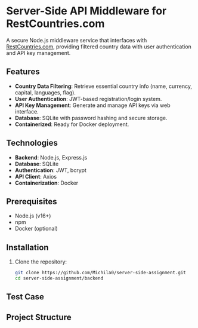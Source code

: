 # Server-Side API Middleware for RestCountries.com

A secure Node.js middleware service that interfaces with [RestCountries.com](https://restcountries.com), providing filtered country data with user authentication and API key management.

## Features

- **Country Data Filtering**: Retrieve essential country info (name, currency, capital, languages, flag).
- **User Authentication**: JWT-based registration/login system.
- **API Key Management**: Generate and manage API keys via web interface.
- **Database**: SQLite with password hashing and secure storage.
- **Containerized**: Ready for Docker deployment.

## Technologies

- **Backend**: Node.js, Express.js
- **Database**: SQLite
- **Authentication**: JWT, bcrypt
- **API Client**: Axios
- **Containerization**: Docker

## Prerequisites

- Node.js (v16+)
- npm
- Docker (optional)

## Installation

1. Clone the repository:
   ```bash
   git clone https://github.com/Michila0/server-side-assignment.git
   cd server-side-assignment/backend

## Test Case


## Project Structure
